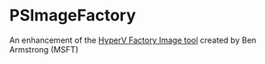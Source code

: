 # PSImageFactory
An enhancement of the <a href='https://github.com/BenjaminArmstrong/Hyper-V-PowerShell'>HyperV Factory Image tool</a> created by Ben Armstrong (MSFT)
